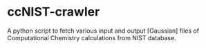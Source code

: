 # ccNIST-crawler

A python script to fetch various input and output [Gaussian] files of Computational Chemistry calculations from NIST database.
